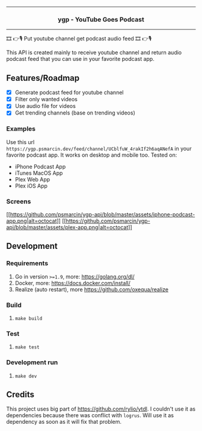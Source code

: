 <hr>
<h3 align="center">ygp - YouTube Goes Podcast</h3>
<hr>

🎞 👉🎙 Put youtube channel get podcast audio feed 🎞 👉🎙

This API is created mainly to receive youtube channel and return audio podcast feed that you can use in your favorite podcast app.

## Features/Roadmap
* [x] Generate podcast feed for youtube channel
* [x] Filter only wanted videos
* [x] Use audio file for videos
* [x] Get trending channels (base on trending videos)

### Examples
Use this url `https://ygp.psmarcin.dev/feed/channel/UCblfuW_4rakIf2h6aqANefA` in your favorite podcast app. It works on desktop and mobile too. Tested on:
* iPhone Podcast App
* iTunes MacOS App
* Plex Web App
* Plex iOS App

### Screens
[[https://github.com/psmarcin/ygp-api/blob/master/assets/iphone-podcast-app.png|alt=octocat]]
[[https://github.com/psmarcin/ygp-api/blob/master/assets/plex-app.png|alt=octocat]]

## Development

### Requirements
1. Go in version `>=1.9`, more: https://golang.org/dl/
1. Docker, more: https://docs.docker.com/install/
1. Realize (auto restart), more https://github.com/oxequa/realize

### Build
1. `make build`

### Test
1. `make test`

### Development run
1. `make dev`

## Credits
This project uses big part of https://github.com/rylio/ytdl. I couldn't use it as dependencies because there was conflict with `logrus`. Will use it as dependency as soon as it will fix that problem.

